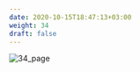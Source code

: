 ```yaml
---
date: 2020-10-15T18:47:13+03:00
weight: 34
draft: false
---
```


 ![34_page](/images/module1/34_page.png)
